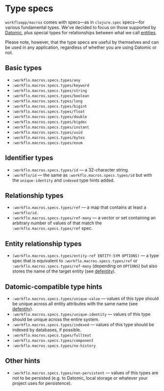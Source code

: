 # Type specs

`workfloapp/macros` comes with specs—as in `clojure.spec` specs—for
various fundamental types. We've decided to focus on those supported
by [Datomic](http://www.datomic.com/), plus special types for relationships
between what we call [entities](04-defentity.md).

Please note, however, that the type specs are useful by themselves
and can be used in any application, regardless of whether you are
using Datomic or not.

## Basic types

* `:workflo.macros.specs.types/any`
* `:workflo.macros.specs.types/keyword`
* `:workflo.macros.specs.types/string`
* `:workflo.macros.specs.types/boolean`
* `:workflo.macros.specs.types/long`
* `:workflo.macros.specs.types/bigint`
* `:workflo.macros.specs.types/float`
* `:workflo.macros.specs.types/double`
* `:workflo.macros.specs.types/bigdec`
* `:workflo.macros.specs.types/instant`
* `:workflo.macros.specs.types/uuid`
* `:workflo.macros.specs.types/bytes`
* `:workflo.macros.specs.types/enum`

## Identifier types

* `:workflo.macros.specs.types/id` — a 32-character string.
* `:workflo/id` — the same as `:workflo.macros.specs.types/id` but with the
  `unique-identity` and `indexed` type hints added.

## Relationship types

* `:workflo.macros.specs.types/ref` — a map that contains at least a `:workflo/id`.
* `:workflo.macros.specs.types/ref-many` — a vector or set containing an arbitrary
  number of values of that match the `:workflo.macros.specs.types/ref` spec.

## Entity relationship types

* `(workflo.macros.specs.types/entity-ref ENTITY-SYM OPTIONS)` — a type spec
  that is equivalent to `:workflo.macros.specs.types/ref` or
  `:workflo.macros.specs.types/ref-many` (depending on `OPTIONS`) but also
  stores the name of the target entity (see [defentity](04-defentity.md)).

## Datomic-compatible type hints

* `:workflo.macros.specs.types/unique-value` — values of this type should be
  unique across all entity attributes with the same name (see
  [defentity](04-defentity.md)).
* `:workflo.macros.specs.types/unique-identity` — values of this type should
  be unique across the entire system.
* `:workflo.macros.specs.types/indexed` — values of this type should be indexed
  by databases, if possible.
* `:workflo.macros.specs.types/fulltext`
* `:workflo.macros.specs.types/component`
* `:workflo.macros.specs.types/no-history`

## Other hints

* `:workflo.macros.specs.types/non-persistent` — values of this types are not
  to be persisted (e.g. to Datomic, local storage or whatever your project
  uses for persistence).
